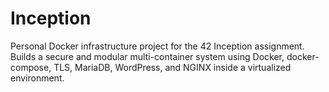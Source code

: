 # Inception
Personal Docker infrastructure project for the 42 Inception assignment. Builds a secure and modular multi-container system using Docker, docker-compose, TLS, MariaDB, WordPress, and NGINX inside a virtualized environment.
